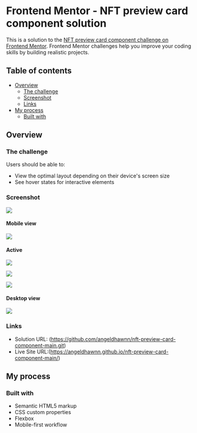 # Frontend Mentor - NFT preview card component solution

This is a solution to the [NFT preview card component challenge on Frontend Mentor](https://www.frontendmentor.io/challenges/nft-preview-card-component-SbdUL_w0U). Frontend Mentor challenges help you improve your coding skills by building realistic projects. 

## Table of contents

- [Overview](#overview)
  - [The challenge](#the-challenge)
  - [Screenshot](#screenshot)
  - [Links](#links)
- [My process](#my-process)
  - [Built with](#built-with)
  
## Overview

### The challenge

Users should be able to:

- View the optimal layout depending on their device's screen size
- See hover states for interactive elements

### Screenshot

![](./screenshot.jpg)

#### Mobile view

![](./screenshots/screenshot1.jpg)

#### Active 

![](./screenshots/screenshot2.jpg)

![](./screenshots/screenshot3.jpg)

![](./screenshots/screenshot4.jpg)

#### Desktop view

![](./screenshots/screenshot5.jpg)

### Links

- Solution URL: (https://github.com/angeldhawnn/nft-preview-card-component-main.git)
- Live Site URL:(https://angeldhawnn.github.io/nft-preview-card-component-main/)

## My process

### Built with

- Semantic HTML5 markup
- CSS custom properties
- Flexbox
- Mobile-first workflow
